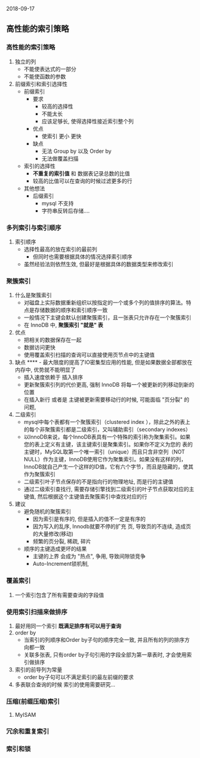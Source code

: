 2018-09-17

## 高性能的索引策略

### 高性能的索引策略
1. 独立的列
    - 不能使表达式的一部分
    - 不能使函数的参数
2. 前缀索引和索引选择性
    - 前缀索引
        - 要求
            - 较高的选择性
            - 不能太长
            - 应该足够长, 使得选择性接近索引整个列
        - 优点
            - 使索引 更小 更快 
        - 缺点
            - 无法 Group by 以及 Order by
            - 无法做覆盖扫描
    - 索引的选择性
        - **不重复的索引值** 和 数据表记录总数的比值
        - 较高的比值可以在查询的时候过滤更多的行
    - 其他想法
        - 后缀索引
            - mysql 不支持
            - 字符串反转后存储....

### 多列索引与索引顺序
1. 索引顺序
    - 选择性最高的放在索引的最前列
        - 但同时也需要根据具体的情况选择索引顺序
    - 虽然经验法则依然生效, 但最好是根据具体的数据类型来修改索引

### 聚簇索引
1. 什么是聚簇索引
    - 对磁盘上实际数据重新组织以按指定的一个或多个列的值排序的算法。特点是存储数据的顺序和索引顺序一致
    - 一般情况下主键会默认创建聚簇索引，且一张表只允许存在一个聚簇索引
    - 在 InnoDB 中, **聚簇索引 "就是" 表**
2. 优点
    - 把相关的数据保存在一起
    - 数据访问更快
    - 使用覆盖索引扫描的查询可以直接使用页节点中的主键值
3. 缺点
  **** - 最大限度的提高了IO密集型应用的性能, 但是如果数据全部都放在内存中, 优势就不能明显了
   - 插入速度依赖于 插入排序
   - 更新聚簇索引列的代价更高, 强制 InnoDB 将每一个被更新的列移动到新的位置
   - 在插入新行 或者是 主键被更新需要移动行的时候, 可能面临 "页分裂" 的问题, 
4. 二级索引
    - mysql中每个表都有一个聚簇索引（clustered index ），除此之外的表上的每个非聚簇索引都是二级索引，又叫辅助索引（secondary indexes）
    - 以InnoDB来说，每个InnoDB表具有一个特殊的索引称为聚集索引。如果您的表上定义有主键，该主键索引是聚集索引。如果你不定义为您的
    表的主键时，MySQL取第一个唯一索引（unique）而且只含非空列（NOT NULL）作为主键，InnoDB使用它作为聚集索引。如果没有这样的列，
    InnoDB就自己产生一个这样的ID值，它有六个字节，而且是隐藏的，使其作为聚簇索引
    - 二级索引叶子节点保存的不是指向行的物理地址, 而是行的主键值
    - 通过二级索引查找行, 需要存储引擎找到二级索引的叶子节点获取对应的主键值, 然后根据这个主键值去聚簇索引中查找对应的行
5. 建议
    - 避免随机的聚簇索引
        - 因为索引是有序的, 但是插入的值不一定是有序的
        - 因为写入的乱序, Innodb就要不停的扩充 页, 导致页的不连续, 造成页的大量修改(移动)
        - 频繁的页分裂, 稀疏, 碎片
    - 顺序的主键造成更坏的结果
        - 主键的上界 会成为 "热点", 争用, 导致间隙锁竞争
        - Auto-Increment锁机制, 

### 覆盖索引
1. 一个索引包含了所有需要查询的字段值

### 使用索引扫描来做排序
1. 最好用同一个索引 **既满足排序有可以用于查询**
2. order by
    - 当索引的列顺序和Order by子句的顺序完全一致, 并且所有的列的排序方向都一致
    - 关联多张表, 只有order by子句引用的字段全部为第一章表时, 才会使用索引做排序
3. 索引的前导列为常量
    - order by子句可以不满足索引的最左前缀的要求 
4. 多表联合查询的时候 索引的使用需要研究...

### 压缩(前缀压缩)索引
1. MyISAM

### 冗余和重复索引
### 索引和锁




